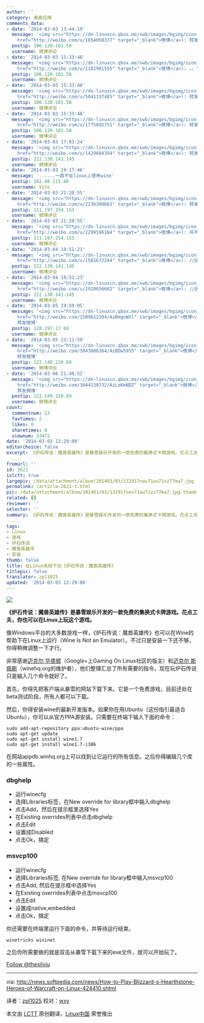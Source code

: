 ```yaml
---
author: ''
category: 桌面应用
comments_data:
- date: '2014-03-03 13:44:19'
  message: '<img src="https://dn-linuxcn.qbox.me/xwb/images/bgimg/icon_logo.png" />Promise0628(<a
    href="http://weibo.com/u/1854050377" target="_blank">微博</a>): 转发微博'
  postip: 106.120.101.58
  username: 微博评论
- date: '2014-03-03 15:33:48'
  message: '<img src="https://dn-linuxcn.qbox.me/xwb/images/bgimg/icon_logo.png" />OleiLiya(<a
    href="http://weibo.com/u/1181981555" target="_blank">微博</a>): 。。'
  postip: 106.120.101.58
  username: 微博评论
- date: '2014-03-03 15:33:48'
  message: '<img src="https://dn-linuxcn.qbox.me/xwb/images/bgimg/icon_logo.png" />gamux(<a
    href="http://weibo.com/u/5041337485" target="_blank">微博</a>): 转发微博'
  postip: 106.120.101.58
  username: 微博评论
- date: '2014-03-03 15:33:48'
  message: '<img src="https://dn-linuxcn.qbox.me/xwb/images/bgimg/icon_logo.png" />robin006(<a
    href="http://weibo.com/u/1775892751" target="_blank">微博</a>): 转发微博'
  postip: 106.120.101.58
  username: 微博评论
- date: '2014-03-03 17:03:24'
  message: '<img src="https://dn-linuxcn.qbox.me/xwb/images/bgimg/icon_logo.png" />阿库满少爷(<a
    href="http://weibo.com/u/1429604394" target="_blank">微博</a>): 转发微博'
  postip: 222.130.141.145
  username: 微博评论
- date: '2014-03-03 19:17:46'
  message: '......一直不在linux上使用wine'
  postip: 182.48.115.86
  username: Vito
- date: '2014-03-03 21:20:55'
  message: '<img src="https://dn-linuxcn.qbox.me/xwb/images/bgimg/icon_logo.png" />斯尧尧(<a
    href="http://weibo.com/u/2236300663" target="_blank">微博</a>): 转发微博'
  postip: 111.197.254.153
  username: 微博评论
- date: '2014-03-03 21:20:55'
  message: '<img src="https://dn-linuxcn.qbox.me/xwb/images/bgimg/icon_logo.png" />杳合273(<a
    href="http://weibo.com/u/2299596184" target="_blank">微博</a>): 并不喜欢用wine'
  postip: 111.197.254.153
  username: 微博评论
- date: '2014-03-04 10:51:23'
  message: '<img src="https://dn-linuxcn.qbox.me/xwb/images/bgimg/icon_logo.png" />倔强的和煦(<a
    href="http://weibo.com/u/1581672244" target="_blank">微博</a>): //@斯尧尧: 转发微博'
  postip: 222.130.141.145
  username: 微博评论
- date: '2014-03-04 10:51:23'
  message: '<img src="https://dn-linuxcn.qbox.me/xwb/images/bgimg/icon_logo.png" />万花筒蛇姬1988(<a
    href="http://weibo.com/u/2920036602" target="_blank">微博</a>): //@斯尧尧: 转发微博'
  postip: 222.130.141.145
  username: 微博评论
- date: '2014-03-05 19:59:05'
  message: '<img src="https://dn-linuxcn.qbox.me/xwb/images/bgimg/icon_logo.png" />可爱多cherish(<a
    href="http://weibo.com/1589612104/AzBmgoWXl" target="_blank">微博</a>): //@gamux:
    转发微博'
  postip: 120.197.17.68
  username: 微博评论
- date: '2014-03-05 23:11:59'
  message: '<img src="https://dn-linuxcn.qbox.me/xwb/images/bgimg/icon_logo.png" />李春涛的美丽人生(<a
    href="http://weibo.com/3043606164/AzBDw5955" target="_blank">微博</a>): //@gamux:
    转发微博'
  postip: 122.140.220.69
  username: 微博评论
- date: '2014-03-06 21:48:52'
  message: '<img src="https://dn-linuxcn.qbox.me/xwb/images/bgimg/icon_logo.png" />翁红光2013(<a
    href="http://weibo.com/3044130732/AzLeKmNDZ" target="_blank">微博</a>): //@gamux:
    转发微博'
  postip: 122.140.220.69
  username: 微博评论
count:
  commentnum: 13
  favtimes: 2
  likes: 0
  sharetimes: 0
  viewnum: 33472
date: '2014-03-03 13:29:00'
editorchoice: false
excerpt: 《炉石传说：魔兽英雄传》是暴雪娱乐开发的一款免费的集换式卡牌游戏。花点工夫，你也可以在Linux上玩这个游戏。 像Windows平台的大多数游戏一样，《炉石传说：魔兽英雄传》也可以在Wine的帮助下在Linux上运行（Wine
  ...
fromurl: ''
id: 2621
islctt: true
largepic: /data/attachment/album/201403/03/132917nav71au71vz77ma7.jpg
permalink: /article-2621-1.html
pic: /data/attachment/album/201403/03/132917nav71au71vz77ma7.jpg.thumb.jpg
related: []
reviewer: ''
selector: ''
summary: 《炉石传说：魔兽英雄传》是暴雪娱乐开发的一款免费的集换式卡牌游戏。花点工夫，你也可以在Linux上玩这个游戏。 像Windows平台的大多数游戏一样，《炉石传说：魔兽英雄传》也可以在Wine的帮助下在Linux上运行（Wine
  ...
tags:
- Linux
- 游戏
- 炉石传说
- 魔兽英雄传
- 安装
thumb: false
title: 在Linux系统下玩《炉石传说：魔兽英雄传》
titlepic: false
translator: zpl1025
updated: '2014-03-03 13:29:00'
---
```


![](/data/attachment/album/201403/03/132917nav71au71vz77ma7.jpg)


**《炉石传说：魔兽英雄传》是暴雪娱乐开发的一款免费的集换式卡牌游戏。花点工夫，你也可以在Linux上玩这个游戏。**


像Windows平台的大多数游戏一样，《炉石传说：魔兽英雄传》也可以在Wine的帮助下在Linux上运行（Wine Is Not an Emulator）。不过只是安装一下还不够，你得稍微调整一下才行。


非常感谢[迈克尔 华盛顿](https://plus.google.com/u/0/106295000788676760101/posts/aYfwYEoThJw?cfem=1)（Google+上Gaming On Linux社区的版主）和[迈克尔 斯佩斯](http://appdb.winehq.org/objectManager.php?bShowAll=true&bIsQueue=false&bIsRejected=false&sClass=version&sTitle=&sReturnTo=&iId=29747)（winehq.org的维护者），他们整理汇总了所有需要的指令，现在玩炉石传说只是输入几个命令就好了。


首先，你得先把客户端从暴雪的网站下载下来。它是一个免费游戏，目前还处在beta测试阶段，所有人都可以下载。


然后，你得安装wine的最新开发版本。如果你在用Ubuntu（这份指引最适合Ubuntu），你可以从官方PPA源安装。只需要在终端下输入下面的命令：



```
sudo add-apt-repository ppa:ubuntu-wine/ppa
sudo apt-get update
sudo apt-get install wine1.7
sudo apt-get install wine1.7-i386

```

在网站appdb.winhq.org上可以找到让它运行的所有信息。之后你得编辑几个库的一些属性。


### dbghelp


* 运行winecfg
* 选择Libraries标签，在New override for library框中输入dbghelp
* 点击Add，然后在提示框里选择Yes
* 在Existing overrides列表中点击dbghelp
* 点击Edit
* 设置成Disabled
* 点击Ok，搞定


### msvcp100


* 运行winecfg
* 选择Libraries标签, 在New override for library框中输入msvcp100
* 点击Add, 然后在提示框中选择Yes
* 在Existing overrides列表中点击msvcp100
* 点击Edit
* 设置成native,embedded
* 点击Ok，搞定


你还需要在终端里运行下面的命令，并等待运行结束。



```
winetricks wininet

```

之后你所需要做的就是双击从暴雪下载下来的exe文件，就可以开始玩了。


[Follow @thesilviu](https://twitter.com/thesilviu)




---


via: <http://news.softpedia.com/news/How-to-Play-Blizzard-s-Hearthstone-Heroes-of-Warcraft-on-Linux-424410.shtml>


译者：[zpl1025](https://github.com/zpl1025) 校对：[wxy](https://github.com/wxy)


本文由 [LCTT](https://github.com/LCTT/TranslateProject) 原创翻译，[Linux中国](http://linux.cn/) 荣誉推出